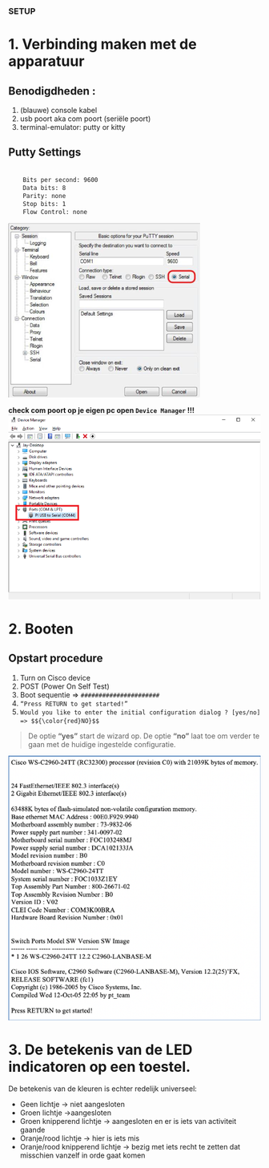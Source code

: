 ###  SETUP

# 1. Verbinding maken met de apparatuur

## Benodigdheden :
1. (blauwe) console kabel
2. usb poort aka com poort (seriële poort)
3. terminal-emulator: putty or kitty

## Putty Settings

```

    Bits per second: 9600
    Data bits: 8
    Parity: none
    Stop bits: 1
    Flow Control: none

```
![Putty settings](./images/puttySession.png)


**check com poort op je eigen pc open ```Device Manager``` !!!**
![Port settings](./images/comPort.png)

# 2. Booten

## Opstart procedure
1. Turn on Cisco device
2. POST (Power On Self Test) 
3. Boot sequentie => ``` ######################  ```
4. ``` “Press RETURN to get started!” ``` 
5. ``` Would you like to enter the initial configuration dialog ? [yes/no]  => $${\color{red}NO}$$ ``` 
> De optie **“yes”** start de wizard op.
> De optie **“no”** laat toe om verder te gaan met de huidige ingestelde configuratie.

![booting ](./images/boot.png)

# 3. De betekenis van de LED indicatoren op een toestel.

De betekenis van de kleuren is echter redelijk universeel:
- Geen lichtje → niet aangesloten
- Groen lichtje →aangesloten
- Groen knipperend lichtje → aangesloten en er is iets van activiteit gaande
- Oranje/rood lichtje → hier is iets mis
- Oranje/rood knipperend lichtje → bezig met iets recht te zetten dat misschien vanzelf in orde gaat komen
